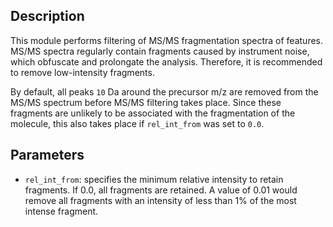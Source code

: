 ## Description

This module performs filtering of MS/MS fragmentation spectra of features. MS/MS spectra regularly contain fragments caused by instrument noise, which obfuscate and prolongate the analysis. Therefore, it is recommended to remove low-intensity fragments.

By default, all peaks `10` Da around the precursor m/z are removed from the MS/MS spectrum before MS/MS filtering takes place. Since these fragments are unlikely to be associated with the fragmentation of the molecule, this also takes place if `rel_int_from` was set to `0.0`.

## Parameters

- `rel_int_from`: specifies the minimum relative intensity to retain fragments. If 0.0, all fragments are retained. A value of 0.01 would remove all fragments with an intensity of less than 1% of the most intense fragment.
